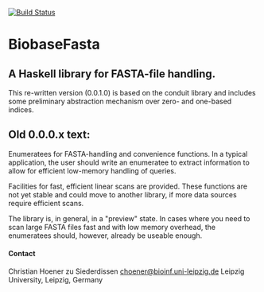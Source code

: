 [![Build Status](https://travis-ci.org/choener/BiobaseFasta.svg?branch=master)](https://travis-ci.org/choener/BiobaseFasta)

# BiobaseFasta

## A Haskell library for FASTA-file handling.

This re-written version (0.0.1.0) is based on the conduit library and includes
some preliminary abstraction mechanism over zero- and one-based indices.




## Old 0.0.0.x text:

Enumeratees for FASTA-handling and convenience functions. In a
typical application, the user should write an enumeratee to
extract information to allow for efficient low-memory handling
of queries.

Facilities for fast, efficient linear scans are provided. These
functions are not yet stable and could move to another library,
if more data sources require efficient scans.

The library is, in general, in a "preview" state. In cases
where you need to scan large FASTA files fast and with low
memory overhead, the enumeratees should, however, already be
useable enough.



#### Contact

Christian Hoener zu Siederdissen
choener@bioinf.uni-leipzig.de
Leipzig University, Leipzig, Germany

